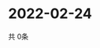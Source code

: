 # 2022-02-24
  共 0条

  <!-- BEGIN -->
  <!-- 最后更新时间Thu Feb 24 2022 07:04:52 GMT+0000 (Coordinated Universal Time) -->
  
  <!-- END -->
  
  
